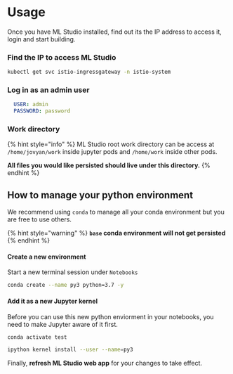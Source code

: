 # Usage

Once you have ML Studio installed, find out its the IP address to access it, login and start building.

### Find the IP to access ML Studio

```bash
kubectl get svc istio-ingressgateway -n istio-system
```

### Log in as an admin user

```yaml
  USER: admin
  PASSWORD: password
```

### Work directory

{% hint style="info" %}
ML Studio root work directory can be access at `/home/jovyan/work` inside jupyter pods and `/home/work` inside other pods.

**All files you would like persisted should live under this directory.**
{% endhint %}

## How to manage your python environment 

We recommend using `conda` to manage all your conda environment but you are free to use others.

{% hint style="warning" %}
**`base` conda environment will not get persisted**
{% endhint %}

#### **Create a new environment** 

Start a new terminal session under `Notebooks`

```bash
conda create --name py3 python=3.7 -y
```

#### Add it as a new Jupyter kernel

Before you can use this new python enviorment in your notebooks, you need to make Jupyter aware of it first.

```bash
conda activate test                   

ipython kernel install --user --name=py3
```

Finally, **refresh ML Studio web app** for your changes to take effect.

